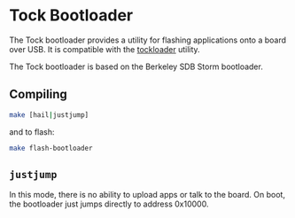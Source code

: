 Tock Bootloader
===============

The Tock bootloader provides a utility for flashing applications onto
a board over USB. It is compatible with the
[tockloader](https://github.com/helena-project/tockloader) utility.

The Tock bootloader is based on the Berkeley SDB Storm bootloader.


Compiling
---------

```bash
make [hail|justjump]
```

and to flash:

```bash
make flash-bootloader
```

`justjump`
----------

In this mode, there is no ability to upload apps or talk to the board. On boot,
the bootloader just jumps directly to address 0x10000.
